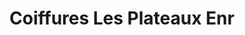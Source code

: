 ---
title: "Coiffures Les Plateaux Enr"
url: /trois-rivieres/coiffures-les-plateaux-enr/
shop: Friseur
---